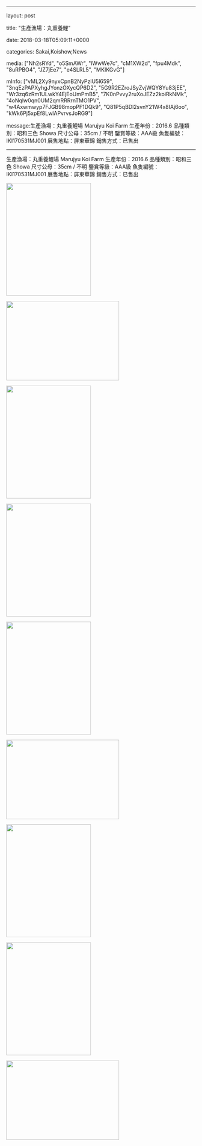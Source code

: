 
--- 

layout: post 

title:  "生產漁場：丸重養鯉" 

date:   2018-03-18T05:09:11+0000 

categories: Sakai,Koishow,News 

media: ["Nh2sRYd", "o5SmAWr", "lWwWe7c", "cM1XW2d", "fpu4Mdk", "8uRPBO4", "JZ7jEe7", "e4SLRL5", "MKIKGvG"] 

mInfo: ["vML2Xy9nyxCpnB2NyPzlU5l659", "3nqEzPAPXyhgJYonzOXycQP6D2", "5G9R2EZroJSyZvjWQY8Yu83jEE", "Wr3zq6zRm1ULwkY4EjEoUmPmB5", "7K0nPvvy2ruXoJEZz2koiRkNMk", "4oNqlw0qn0UM2qmRRRrnTMO1PV", "w4Axwmwyp7FJGB98mopPF1DQk9", "Q81P5qBDl2svnY21W4x8IAj6oo", "kWk6Pj5xpEf8LwlAPvrvsJoRG9"] 

message:生產漁場：丸重養鯉場 Marujyu Koi Farm
生產年份：2016.6
品種類別：昭和三色 Showa
尺寸公母：35cm / 不明
鑒賞等級：AAA級
魚隻編號：IKI170531MJ001
展售地點：屏東華錦
銷售方式：已售出


--- 

生產漁場：丸重養鯉場 Marujyu Koi Farm
生產年份：2016.6
品種類別：昭和三色 Showa
尺寸公母：35cm / 不明
鑒賞等級：AAA級
魚隻編號：IKI170531MJ001
展售地點：屏東華錦
銷售方式：已售出


<a href="https://i.imgur.com/Nh2sRYd.jpg"><img src="https://i.imgur.com/Nh2sRYd.jpg" height=300 width=225 /></a> 

 
<a href="https://i.imgur.com/o5SmAWr.jpg"><img src="https://i.imgur.com/o5SmAWr.jpg" height=211 width=300 /></a> 

 
<a href="https://i.imgur.com/lWwWe7c.jpg"><img src="https://i.imgur.com/lWwWe7c.jpg" height=300 width=225 /></a> 

 
<a href="https://i.imgur.com/cM1XW2d.jpg"><img src="https://i.imgur.com/cM1XW2d.jpg" height=300 width=225 /></a> 

 
<a href="https://i.imgur.com/fpu4Mdk.jpg"><img src="https://i.imgur.com/fpu4Mdk.jpg" height=300 width=225 /></a> 

 
<a href="https://i.imgur.com/8uRPBO4.jpg"><img src="https://i.imgur.com/8uRPBO4.jpg" height=211 width=300 /></a> 

 
<a href="https://i.imgur.com/JZ7jEe7.jpg"><img src="https://i.imgur.com/JZ7jEe7.jpg" height=300 width=225 /></a> 

 
<a href="https://i.imgur.com/e4SLRL5.jpg"><img src="https://i.imgur.com/e4SLRL5.jpg" height=300 width=225 /></a> 

 
<a href="https://i.imgur.com/MKIKGvG.jpg"><img src="https://i.imgur.com/MKIKGvG.jpg" height=211 width=300 /></a> 
 




